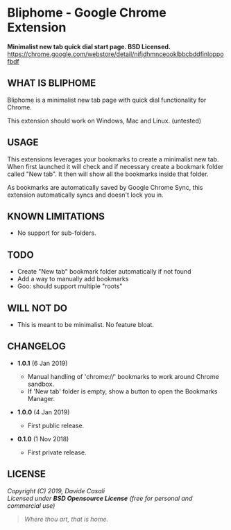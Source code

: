 Bliphome - Google Chrome Extension
==================================

**Minimalist new tab quick dial start page. BSD Licensed.**  
<https://chrome.google.com/webstore/detail/nifjdhmnceooklbbcbddfinloppofbdf>  



WHAT IS BLIPHOME
----------------

Bliphome is a minimalist new tab page with quick dial functionality for Chrome.

This extension should work on Windows, Mac and Linux. (untested)


USAGE
-----

This extensions leverages your bookmarks to create a minimalist new tab.
When first launched it will check and if necessary create a bookmark folder
called "New tab". It then will show all the bookmarks inside that folder.

As bookmarks are automatically saved by Google Chrome Sync, this
extension automatically syncs and doesn't lock you in.



KNOWN LIMITATIONS
-----------------

* No support for sub-folders.


TODO
----

* Create "New tab" bookmark folder automatically if not found
* Add a way to manually add bookmarks
* Goo: should support multiple "roots"


WILL NOT DO
-----------

* This is meant to be minimalist. No feature bloat.


CHANGELOG
---------

* **1.0.1** (6 Jan 2019)
  * Manual handling of 'chrome://' bookmarks to work around Chrome sandbox.
  * If 'New tab' folder is empty, show a button to open the Bookmarks Manager.

* **1.0.0** (4 Jan 2019)
  * First public release.

* **0.1.0** (1 Nov 2018)
  * First private release.



LICENSE
-------

  _Copyright (C) 2019, Davide Casali_  
  _Licensed under **BSD Opensource License** (free for personal and commercial use)_


> _Where thou art, that is home._
